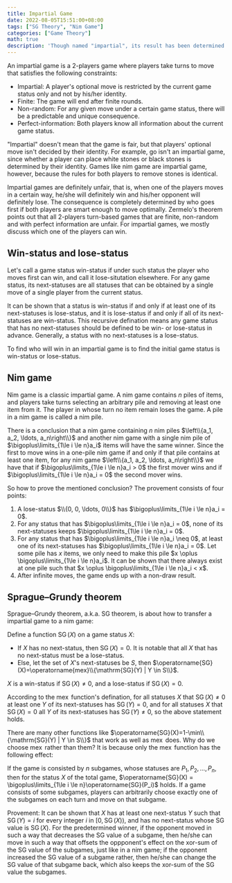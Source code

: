```yaml
---
title: Impartial Game
date: 2022-08-05T15:51:00+08:00
tags: ["SG Theory", "Nim Game"]
categories: ["Game Theory"]
math: true
description: 'Though named "impartial", its result has been determined before the beginning'
---
```


An impartial game is a 2-players game where players take turns to move that satisfies the following constraints:

- Impartial: A player's optional move is restricted by the current game status only and not by his/her identity.
- Finite: The game will end after finite rounds.
- Non-random: For any given move under a certain game status, there will be a predictable and unique consequence.
- Perfect-information: Both players know all information about the current game status.

"Impartial" doesn't mean that the game is fair, but that players' optional move isn't decided by their identity. For example, go isn't an impartial game, since whether a player can place white stones or black stones is determined by their identity. Games like nim game are impartial game, however, because the rules for both players to remove stones is identical.

Impartial games are definitely unfair, that is, when one of the players moves in a certain way, he/she will definitely win and his/her opponent will definitely lose. The consequence is completely determined by who goes first if both players are smart enough to move optimally. Zermelo's theorem points out that all 2-players turn-based games that are finite, non-random and with perfect information are unfair. For impartial games, we mostly discuss which one of the players can win.

## Win-status and lose-status

Let's call a game status win-status if under such status the player who moves first can win, and call it lose-situtation elsewhere. For any game status, its next-statuses are all statuses that can be obtained by a single move of a single player from the current status.

It can be shown that a status is win-status if and only if at least one of its next-statuses is lose-status, and it is lose-status if and only if all of its next-statuses are win-status. This recursive defination means any game status that has no next-statuses should be defined to be win- or lose-status in advance. Generally, a status with no next-statuses is a lose-status.

To find who will win in an impartial game is to find the initial game status is win-status or lose-status.

## Nim game

Nim game is a classic impartial game. A nim game contains $n$ piles of items, and players take turns selecting an arbitrary pile and removing at least one item from it. The player in whose turn no item remain loses the game. A pile in a nim game is called a nim pile.

There is a conclusion that a nim game containing $n$ nim piles $\left\\{a_1, a_2, \ldots, a_n\right\\}$ and another nim game with a single nim pile of $\bigoplus\limits_{1\le i \le n}a_i$ items will have the same winner. Since the first to move wins in a one-pile nim game if and only if that pile contains at least one item, for any nim game $\left\\{a_1, a_2, \ldots, a_n\right\\}$ we have that if $\bigoplus\limits_{1\le i \le n}a_i > 0$ the first mover wins and if $\bigoplus\limits_{1\le i \le n}a_i =  0$ the second mover wins.

So how to prove the mentioned conclusion? The provement consists of four points:

1. A lose-status $\\{0, 0, \ldots, 0\\}$ has $\bigoplus\limits_{1\le i \le n}a_i = 0$.
2. For any status that has $\bigoplus\limits_{1\le i \le n}a_i = 0$, none of its next-statuses keeps $\bigoplus\limits_{1\le i \le n}a_i = 0$.
3. For any status that has $\bigoplus\limits_{1\le i \le n}a_i \neq 0$, at least one of its next-statuses has $\bigoplus\limits_{1\le i \le n}a_i = 0$. Let some pile has $x$ items, we only need to make this pile $x \oplus \bigoplus\limits_{1\le i \le n}a_i$. It can be shown that there always exist at one pile such that $x \oplus \bigoplus\limits_{1\le i \le n}a_i < x$.
4. After infinite moves, the game ends up with a non-draw result.

## Sprague–Grundy theorem

Sprague–Grundy theorem, a.k.a. SG theorem, is about how to transfer a impartial game to a nim game:

Define a function $\operatorname{SG}(X)$ on a game status $X$:

- If $X$ has no next-status, then $\operatorname{SG}(X)=0$. It is notable that all $X$ that has no next-status must be a lose-status.
- Else, let the set of $X$'s next-statuses be $S$, then $\operatorname{SG}(X)=\operatorname{mex}\\{\mathrm{SG}(Y) | Y \in S\\}$.

$X$ is a win-status if $\operatorname{SG}(X)\neq 0$, and a lose-status if $\operatorname{SG}(X)=0$.

According to the $\operatorname{mex}$ function's defination, for all statuses $X$ that $\operatorname{SG}(X)\neq 0$ at least one $Y$ of its next-statuses has $\operatorname{SG}(Y)=0$, and for all statuses $X$ that $\operatorname{SG}(X)= 0$ all $Y$ of its next-statuses has $\operatorname{SG}(Y)\neq 0$, so the above statement holds.

There are many other functions like $\operatorname{SG}(X)=1-\min\\{\mathrm{SG}(Y) | Y \in S\\}$ that work as well as $\operatorname{mex}$ does. Why do we choose $\operatorname{mex}$ rather than them? It is because only the $\operatorname{mex}$ function has the following effect:

If the game is consisted by $n$ subgames, whose statuses are $P_1, P_2, \ldots, P_n$, then for the status $X$ of the total game, $\operatorname{SG}(X) = \bigoplus\limits_{1\le i \le n}\operatorname{SG}(P_i)$ holds. If a game consists of some subgames, players can arbitrarily choose exactly one of the subgames on each turn and move on that subgame.

Provement: It can be shown that $X$ has at least one next-status $Y$ such that $\operatorname{SG}(Y)=i$ for every integer $i$ in $[0,\operatorname{SG}(X))$, and has no next-status whose SG value is $\operatorname{SG}(X)$. For the predetermined winner, if the opponent moved in such a way that decreases the SG value of a subgame, then he/she can move in such a way that offsets the oppponent's effect on the xor-sum of the SG value of the subgames, just like in a nim game; if the opponent increased the SG value of a subgame rather, then he/she can change the SG value of that subgame back, which also keeps the xor-sum of the SG value the subgames.
